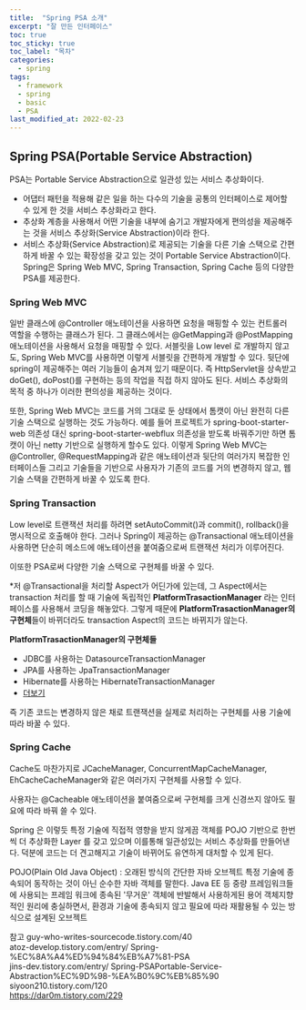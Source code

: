 ```yaml
---
title:  "Spring PSA 소개"
excerpt: "잘 만든 인터페이스"
toc: true
toc_sticky: true
toc_label: "목차"
categories:
  - spring
tags:
  - framework
  - spring
  - basic
  - PSA
last_modified_at: 2022-02-23
---
```


## Spring PSA(Portable Service Abstraction)
PSA는 Portable Service Abstraction으로 일관성 있는 서비스 추상화이다. 

- 어댑터 패턴을 적용해 같은 일을 하는 다수의 기술을 공통의 인터페이스로 제어할 수 있게 한 것을 서비스 추상화라고 한다.
- 추상화 계층을 사용해서 어떤 기술을 내부에 숨기고 개발자에게 편의성을 제공해주는 것을 서비스 추상화(Service Abstraction)이라 한다. 
- 서비스 추상화(Service Abstraction)로 제공되는 기술을 다른 기술 스택으로 간편하게 바꿀 수 있는 확장성을 갖고 있는 것이 Portable Service Abstraction이다.
Spring은 Spring Web MVC, Spring Transaction, Spring Cache 등의 다양한 PSA를 제공한다.

### Spring Web MVC
일반 클래스에 @Controller 애노테이션을 사용하면 요청을 매핑할 수 있는 컨트롤러 역할을 수행하는 클래스가 된다. 그 클래스에서는 @GetMapping과 @PostMapping 애노테이션을 사용해서 요청을 매핑할 수 있다.
서블릿을 Low level 로 개발하지 않고도, Spring Web MVC를 사용하면 이렇게 서블릿을 간편하게 개발할 수 있다. 뒷단에 spring이 제공해주는 여러 기능들이 숨겨져 있기 때문이다.
즉 HttpServlet을 상속받고 doGet(), doPost()를 구현하는 등의 작업을 직접 하지 않아도 된다.
서비스 추상화의 목적 중 하나가 이러한 편의성을 제공하는 것이다.

또한, Spring Web MVC는 코드를 거의 그대로 둔 상태에서 톰캣이 아닌 완전히 다른 기술 스택으로 실행하는 것도 가능하다.
예를 들어 프로젝트가 spring-boot-starter-web 의존성 대신 spring-boot-starter-webflux 의존성을 받도록 바꿔주기만 하면 톰캣이 아닌 netty 기반으로 실행하게 할수도 있다.
이렇게 Spring Web MVC는 @Controller, @RequestMapping과 같은 애노테이션과 뒷단의 여러가지 복잡한 인터페이스들 그리고 기술들을 기반으로 사용자가 기존의 코드를 거의 변경하지 않고, 웹 기술 스택을 간편하게 바꿀 수 있도록 한다.

 

### Spring Transaction
Low level로 트랜잭션 처리를 하려면 setAutoCommit()과 commit(), rollback()을 명시적으로 호출해야 한다. 그러나 Spring이 제공하는 @Transactional 애노테이션을 사용하면 단순히 메소드에 애노테이션을 붙여줌으로써 트랜잭션 처리가 이루어진다.

이또한 PSA로써 다양한 기술 스택으로 구현체를 바꿀 수 있다.

*저 @Transactional을 처리할 Aspect가 어딘가에 있는데, 그 Aspect에서는 transaction 처리를 할 때 기술에 독립적인 **PlatformTrasactionManager** 라는 인터페이스를 사용해서 코딩을 해놓았다. 그렇게 때문에 **PlatformTrasactionManager의 구현체**들이 바뀌더라도 transaction Aspect의 코드는 바뀌지가 않는다.

**PlatformTrasactionManager의 구현체들**
- JDBC를 사용하는 DatasourceTransactionManager
- JPA를 사용하는 JpaTransactionManager
- Hibernate를 사용하는 HibernateTransactionManager  
- [더보기](https://docs.spring.io/spring-framework/docs/current/javadoc-api/org/springframework/transaction/PlatformTransactionManager.html)

즉 기존 코드는 변경하지 않은 채로 트랜잭션을 실제로 처리하는 구현체를 사용 기술에 따라 바꿀 수 있다.

 

### Spring Cache
Cache도 마찬가지로 JCacheManager, ConcurrentMapCacheManager, EhCacheCacheManager와 같은 여러가지 구현체를 사용할 수 있다.

사용자는 @Cacheable 애노테이션을 붙여줌으로써 구현체를 크게 신경쓰지 않아도 필요에 따라 바꿔 쓸 수 있다.

Spring 은 이렇듯 특정 기술에 직접적 영향을 받지 않게끔 객체를 POJO 기반으로 한번씩 더 추상화한 Layer 를 갖고 있으며 이를통해 일관성있는 서비스 추상화를 만들어낸다. 덕분에 코드는 더 견고해지고 기술이 바뀌어도 유연하게 대처할 수 있게 된다.

POJO(Plain Old Java Object) : 오래된 방식의 간단한 자바 오브젝트
특정 기술에 종속되어 동작하는 것이 아닌 순수한 자바 객체를 말한다.
Java EE 등 중량 프레임워크들에 사용되는 프레임 워크에 종속된 '무거운' 객체에 반발해서 사용하게된 용어
객체지향적인 원리에 충실하면서, 환경과 기술에 종속되지 않고 필요에 따라 재활용될 수 있는 방식으로 설계된 오브젝트



참고
guy-who-writes-sourcecode.tistory.com/40  
atoz-develop.tistory.com/entry/    Spring-%EC%8A%A4%ED%94%84%EB%A7%81-PSA    
jins-dev.tistory.com/entry/   Spring-PSAPortable-Service-Abstraction%EC%9D%98-%EA%B0%9C%EB%85%90  
siyoon210.tistory.com/120   
https://dar0m.tistory.com/229  
